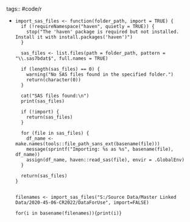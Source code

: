 tags:: #code/r

- ```
  import_sas_files <- function(folder_path, import = TRUE) {
    if (!requireNamespace("haven", quietly = TRUE)) {
      stop("The 'haven' package is required but not installed. Install it with install.packages('haven')")
    }
    
    sas_files <- list.files(path = folder_path, pattern = "\\.sas7bdat$", full.names = TRUE)
    
    if (length(sas_files) == 0) {
      warning("No SAS files found in the specified folder.")
      return(character(0))
    }
    
    cat("SAS files found:\n")
    print(sas_files)
    
    if (!import) {
      return(sas_files)
    }
    
    for (file in sas_files) {
      df_name <- make.names(tools::file_path_sans_ext(basename(file)))
      message(sprintf("Importing: %s as %s", basename(file), df_name))
      assign(df_name, haven::read_sas(file), envir = .GlobalEnv)
    }
    
    return(sas_files)
  }
  
  
  filenames <- import_sas_files("S:/Source Data/Master Linked Data/2020-45-06-CR2022/DataForUse", import=FALSE)
  
  for(i in basename(filenames)){print(i)}
  
  ```